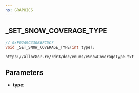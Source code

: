 ```yaml
---
ns: GRAPHICS
---
```

## _SET_SNOW_COVERAGE_TYPE

```c
// 0xF02A9C330BBFC5C7
void _SET_SNOW_COVERAGE_TYPE(int type);
```

```
https://alloc8or.re/rdr3/doc/enums/eSnowCoverageType.txt
```

## Parameters
* **type**:
